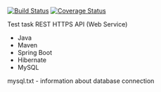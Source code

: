 [![Build Status](https://travis-ci.org/dedamon2017/test-case-coveralls.svg?branch=master)](https://travis-ci.org/dedamon2017/test-case-coveralls)       [![Coverage Status](https://coveralls.io/repos/github/dedamon2017/test-case-coveralls/badge.svg?branch=master)](https://coveralls.io/github/dedamon2017/test-case-coveralls?branch=master)

Test task
REST HTTPS API (Web Service)
* Java
* Maven
* Spring Boot
* Hibernate
* MySQL

mysql.txt - information about database connection



